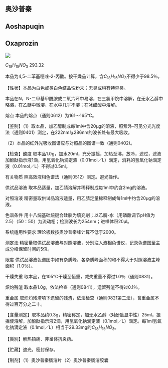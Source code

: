 ## 奥沙普秦

## Aoshapuqin

## Oxaprozin

<!-- N OH  -->
![](https://web-api.textin.com/ocr_image/external/161ce10e87204c3a.jpg)

$C_{18}H_{15}NO_{3}$ 293.32

本品为4,5-二苯基噁唑-2-丙酸。按干燥品计算，含$C_{18}H_{15}NO_{3}$不得少于98.5％。

【性状】本品为白色或类白色结晶性粉末；无臭或稍有特异臭。

本品在N，N-二甲基甲酰胺或二氧六环中易溶，在三氯甲烷中溶解，在无水乙醇中略溶，在乙醚中微溶，在水中几乎不溶；在冰醋酸中溶解。

熔点 本品的熔点（通则0612）为161～165℃。

【鉴别】（1）取本品，加乙醇制成每1ml中含20μg的溶液，照紫外-可见分光光度法（通则0401）测定，在222nm与286nm的波长处有最大吸收。

（2）本品的红外光吸收图谱应与对照品的图谱一致（通则0402)。

【检查】酸度 取本品1.0g，加水20ml，充分振摇，加热至沸，放冷，滤过，滤液加酚酞指示液1滴，用氢氧化钠滴定液（0.01mol／L）滴定，消耗的氢氧化钠滴定液（0.01mol／L）不得过0.5ml。

有关物质 照高效液相色谱法（通则0512）测定。避光操作。

供试品溶液 取本品适量，加乙腈溶解并稀释制成每1ml中约含2mg的溶液。

对照溶液 精密量取供试品溶液适量，用乙腈定量稀释制成每1ml中约含20μg的溶液。

色谱条件 用十八烷基硅烷键合硅胶为填充剂；以乙腈-水（用磷酸调节pH值为2.5）（50：50）为流动相；检测波长为254nm；进样体积20μl。

系统适用性要求 理论板数按奥沙普秦峰计算不低于2000。

测定法 精密量取供试品溶液与对照溶液，分别注人液相色谱仪，记录色谱图至主成分峰保留时间的5倍。

限度 供试品溶液色谱图中如有杂质峰，各杂质峰面积的和不得大于对照溶液主峰面积（1.0％）。

干燥失重 取本品，在105℃干燥至恒重，减失重量不得过1.0％（通则0831）。

炽灼残渣 取本品1.0g，依法检查（通则0841），遗留残渣不得过0.1％。

重金属 取炽灼残渣项下遗留的残渣，依法检查（通则0821第二法），含重金属不得过百万分之二十。

【含量测定】取本品约0.3g，精密称定，加无水乙醇（对酚酞显中性）25ml，振摇使溶解，加酚酞指示液2滴，用氢氧化钠滴定液（0.1mol／L）滴定。每1ml氢氧化钠滴定液（0.1mol／L）相当于29.33mg的$C_{18}H_{15}NO_{3}。$

【类别】解热镇痛、非甾体抗炎药。

【贮藏】遮光，密封保存。

【制剂】（1）奥沙普秦肠溶片（2）奥沙普秦肠溶胶囊